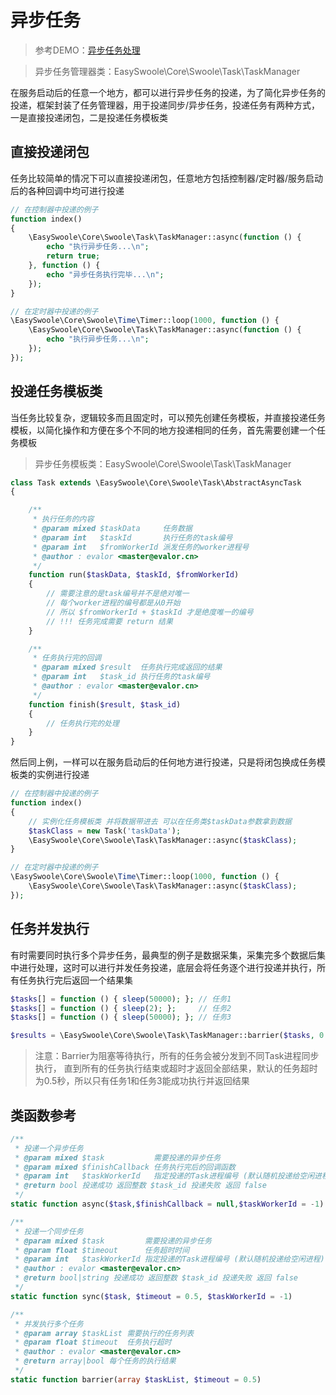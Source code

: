 # 异步任务

> 参考DEMO：[异步任务处理](https://github.com/easy-swoole/demo/blob/master/Application/HttpController/Task/Index.php)

> 异步任务管理器类：EasySwoole\Core\Swoole\Task\TaskManager

在服务启动后的任意一个地方，都可以进行异步任务的投递，为了简化异步任务的投递，框架封装了任务管理器，用于投递同步/异步任务，投递任务有两种方式，一是直接投递闭包，二是投递任务模板类



## 直接投递闭包

任务比较简单的情况下可以直接投递闭包，任意地方包括控制器/定时器/服务启动后的各种回调中均可进行投递

```php
// 在控制器中投递的例子
function index()
{
    \EasySwoole\Core\Swoole\Task\TaskManager::async(function () {
        echo "执行异步任务...\n";
        return true;
    }, function () {
        echo "异步任务执行完毕...\n";
    });
}

// 在定时器中投递的例子
\EasySwoole\Core\Swoole\Time\Timer::loop(1000, function () {
    \EasySwoole\Core\Swoole\Task\TaskManager::async(function () {
        echo "执行异步任务...\n";
    });
});
```



## 投递任务模板类

当任务比较复杂，逻辑较多而且固定时，可以预先创建任务模板，并直接投递任务模板，以简化操作和方便在多个不同的地方投递相同的任务，首先需要创建一个任务模板

> 异步任务模板类：EasySwoole\Core\Swoole\Task\TaskManager

```php
class Task extends \EasySwoole\Core\Swoole\Task\AbstractAsyncTask
{

    /**
     * 执行任务的内容
     * @param mixed $taskData     任务数据
     * @param int   $taskId       执行任务的task编号
     * @param int   $fromWorkerId 派发任务的worker进程号
     * @author : evalor <master@evalor.cn>
     */
    function run($taskData, $taskId, $fromWorkerId)
    {
        // 需要注意的是task编号并不是绝对唯一
        // 每个worker进程的编号都是从0开始
        // 所以 $fromWorkerId + $taskId 才是绝度唯一的编号
        // !!! 任务完成需要 return 结果
    }

    /**
     * 任务执行完的回调
     * @param mixed $result  任务执行完成返回的结果
     * @param int   $task_id 执行任务的task编号
     * @author : evalor <master@evalor.cn>
     */
    function finish($result, $task_id)
    {
        // 任务执行完的处理
    }
}
```

然后同上例，一样可以在服务启动后的任何地方进行投递，只是将闭包换成任务模板类的实例进行投递

```php
// 在控制器中投递的例子
function index()
{
    // 实例化任务模板类 并将数据带进去 可以在任务类$taskData参数拿到数据
  	$taskClass = new Task('taskData');
    \EasySwoole\Core\Swoole\Task\TaskManager::async($taskClass);
}

// 在定时器中投递的例子
\EasySwoole\Core\Swoole\Time\Timer::loop(1000, function () {
    \EasySwoole\Core\Swoole\Task\TaskManager::async($taskClass);
});
```



## 任务并发执行

有时需要同时执行多个异步任务，最典型的例子是数据采集，采集完多个数据后集中进行处理，这时可以进行并发任务投递，底层会将任务逐个进行投递并执行，所有任务执行完后返回一个结果集

```php
$tasks[] = function () { sleep(50000); }; // 任务1
$tasks[] = function () { sleep(2); };     // 任务2
$tasks[] = function () { sleep(50000); }; // 任务3

$results = \EasySwoole\Core\Swoole\Task\TaskManager::barrier($tasks, 0.5);
```

> 注意：Barrier为阻塞等待执行，所有的任务会被分发到不同Task进程同步执行， 直到所有的任务执行结束或超时才返回全部结果，默认的任务超时为0.5秒，所以只有任务1和任务3能成功执行并返回结果

## 类函数参考

```php
/**
 * 投递一个异步任务
 * @param mixed $task           需要投递的异步任务
 * @param mixed $finishCallback 任务执行完后的回调函数
 * @param int   $taskWorkerId   指定投递的Task进程编号 (默认随机投递给空闲进程)
 * @return bool 投递成功 返回整数 $task_id 投递失败 返回 false
 */
static function async($task,$finishCallback = null,$taskWorkerId = -1)
```

```php
/**
 * 投递一个同步任务
 * @param mixed $task         需要投递的异步任务
 * @param float $timeout      任务超时时间
 * @param int   $taskWorkerId 指定投递的Task进程编号 (默认随机投递给空闲进程)
 * @author : evalor <master@evalor.cn>
 * @return bool|string 投递成功 返回整数 $task_id 投递失败 返回 false
 */
static function sync($task, $timeout = 0.5, $taskWorkerId = -1)
```

```php
/**
 * 并发执行多个任务
 * @param array $taskList 需要执行的任务列表
 * @param float $timeout  任务执行超时
 * @author : evalor <master@evalor.cn>
 * @return array|bool 每个任务的执行结果
 */
static function barrier(array $taskList, $timeout = 0.5)
```

